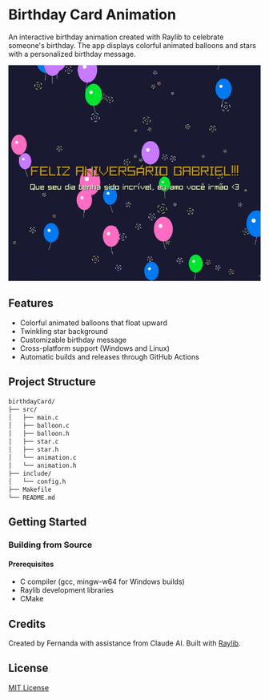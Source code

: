 # Birthday Card Animation

An interactive birthday animation created with Raylib to celebrate someone's birthday. The app displays colorful animated balloons and stars with a personalized birthday message.

![Screenshot of the app saying in ptbr "Feliz Aniversario Gabriel!!"](./Screenshot.png)

## Features

- Colorful animated balloons that float upward
- Twinkling star background
- Customizable birthday message
- Cross-platform support (Windows and Linux)
- Automatic builds and releases through GitHub Actions

## Project Structure

```
birthdayCard/
├── src/
│   ├── main.c
│   ├── balloon.c
│   ├── balloon.h
│   ├── star.c
│   ├── star.h
│   └── animation.c
│   └── animation.h
├── include/
│   └── config.h
├── Makefile
└── README.md
```

## Getting Started

### Building from Source

#### Prerequisites

- C compiler (gcc, mingw-w64 for Windows builds)
- Raylib development libraries
- CMake

## Credits

Created by Fernanda with assistance from Claude AI.
Built with [Raylib](https://www.raylib.com/).

## License

[MIT License](LICENSE)
